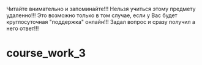 Читайте внимательно и запоминайте!!!
Нельзя учиться этому предмету удаленно!!!
Это возможно только в том случае, если у Вас будет круглосуточная "поддержка" онлайн!!!
Задал вопрос и сразу получил а него ответ!!!
# course_work_3
